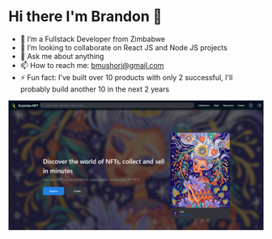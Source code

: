 # Hi there I'm Brandon  👋


- 🔭 I’m a Fullstack Developer from Zimbabwe
- 👯 I’m looking to collaborate on React JS and Node JS projects
- 💬 Ask me about anything
- 📫 How to reach me: bmushori@gmail.com
- ⚡ Fun fact: I've built over 10 products with only 2 successful, I'll probably build another 10 in the next 2 years

<p>
  <img src="Kuzimba NFT.png" alt=""></img>
</p>
